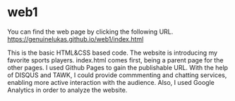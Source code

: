 # web1
You can find the web page by clicking the following URL.
https://genuinelukas.github.io/web1/index.html

This is the basic HTML&CSS based code.
The website is introducing my favorite sports players.
index.html comes first, being a parent page for the other pages.
I used Github Pages to gain the publishable URL.
With the help of DISQUS and TAWK,
I could provide commmenting and chatting services,
enabling more active interaction with the audience.
Also, I used Google Analytics in order to analyze the website.

